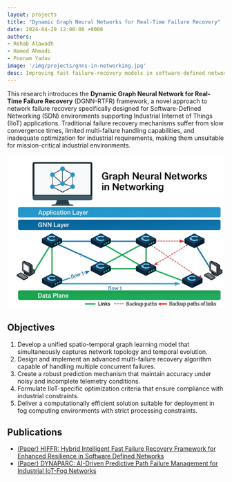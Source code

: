 ```yaml
---
layout: projects
title: "Dynamic Graph Neural Networks for Real-Time Failure Recovery"
date: 2024-04-29 12:00:00 +0000
authors:
- Rehab Alawadh
- Hamed Ahmadi
- Poonam Yadav
image: '/img/projects/gnns-in-networking.jpg'
desc: Improving fast failure-recovery models in software-defined networks.
---
```


This research introduces the **Dynamic Graph Neural Network for Real-Time Failure Recovery** (DGNN-RTFR) framework, a novel approach to network failure recovery specifically designed for Software-Defined Networking (SDN) environments supporting Industrial Internet of Things (IIoT) applications. Traditional failure recovery mechanisms suffer from slow convergence times, limited multi-failure handling capabilities, and inadequate optimization for industrial requirements, making them unsuitable for mission-critical industrial environments.

![Graph Neural Networks in Networking](/img/projects/gnns-in-networking.jpg)

## Objectives

1. Develop a unified spatio-temporal graph learning model that simultaneously captures network topology and temporal evolution.
2. Design and implement an advanced multi-failure recovery algorithm capable of handling multiple concurrent failures.
3. Create a robust prediction mechanism that maintain accuracy under noisy and incomplete telemetry conditions.
4. Formulate IIoT-specific optimization criteria that ensure compliance with industrial constraints.
5. Deliver a computationally efficient solution suitable for deployment in fog computing environments with strict processing constraints.

## Publications

- [(Paper) HIFFR: Hybrid Intelligent Fast Failure Recovery Framework for Enhanced Resilience in Software Defined Networks](/publications/2024-hybrid-intelligent-fast-failure-recovery-framework)
- [(Paper) DYNAPARC: AI-Driven Predictive Path Failure Management for Industrial IoT-Fog Networks](/publications/2025-dynaparc-ai-driven-predictive-path-failure-management)